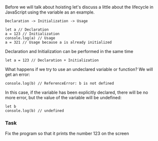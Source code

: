 Before we will talk about hoisting let's discuss a little about the lifecycle in JavaScript using the variable as an example.
```
Declaration -> Initialization -> Usage
```

```
let a // Declaration
a = 123 // Initialization
console.log(a) // Usage
a = 321 // Usage because a is already initialized
```

Declaration and Initialization can be performed in the same time
```
let a = 123 // Declaration + Initialization
```

What happens if we try to use an undeclared variable or function? We will get an error:
```
console.log(b) // ReferenceError: b is not defined
```

In this case, if the variable has been explicitly declared, there will be no more error, but the value of the variable will be undefined:
```
let b
console.log(b) // undefined
```

### Task
Fix the program so that it prints the number 123 on the screen
